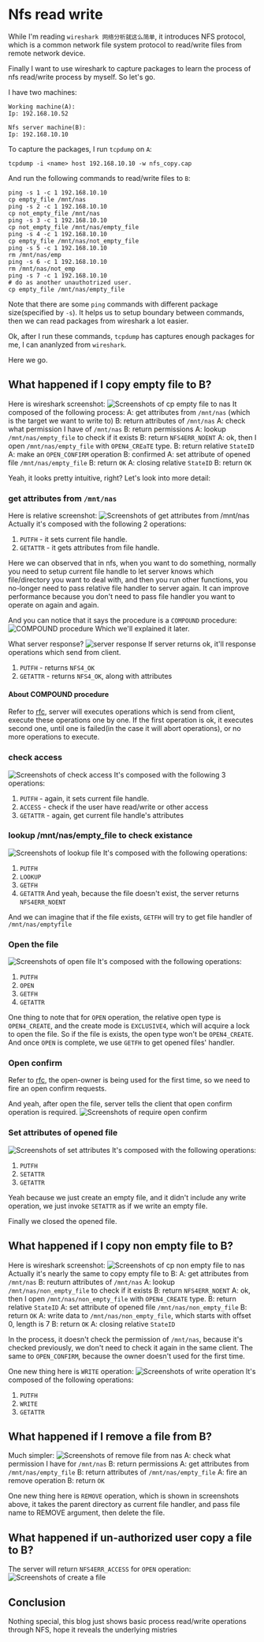 # Nfs read write

While I'm reading `wireshark 网络分析就这么简单`, it introduces NFS protocol, which is a common network file system protocol to read/write files from remote network device.

Finally I want to use wireshark to capture packages to learn the process of nfs read/write process by myself.  So let's go.

I have two machines:
```
Working machine(A):
Ip: 192.168.10.52

Nfs server machine(B):
Ip: 192.168.10.10
```

To capture the packages, I run `tcpdump` on `A`:
```shell
tcpdump -i <name> host 192.168.10.10 -w nfs_copy.cap
```
And run the following commands to read/write files to `B`:

```shell
ping -s 1 -c 1 192.168.10.10
cp empty_file /mnt/nas
ping -s 2 -c 1 192.168.10.10
cp not_empty_file /mnt/nas
ping -s 3 -c 1 192.168.10.10
cp not_empty_file /mnt/nas/empty_file
ping -s 4 -c 1 192.168.10.10
cp empty_file /mnt/nas/not_empty_file
ping -s 5 -c 1 192.168.10.10
rm /mnt/nas/emp
ping -s 6 -c 1 192.168.10.10
rm /mnt/nas/not_emp
ping -s 7 -c 1 192.168.10.10
# do as another unauthotrized user.
cp empty_file /mnt/nas/empty_file
```

Note that there are some `ping` commands with different package size(specified by `-s`).  It helps us to setup boundary between commands, then we can read packages from wireshark a lot easier.

Ok, after I run these commands, `tcpdump` has captures enough packages for me, I can ananlyzed from `wireshark`.

Here we go.

## What happened if I copy empty file to B?
Here is wireshark screenshot:
![Screenshots of cp empty file to nas](./screenshots/nfs_read_write_figure_1.png)
It composed of the following process:
A: get attributes from `/mnt/nas` (which is the target we want to write to)
B: return attributes of `/mnt/nas`
A: check what permission I have of `/mnt/nas`
B: return permissions
A: lookup `/mnt/nas/empty_file` to check if it exists
B: return `NFS4ERR_NOENT`
A: ok, then I open `/mnt/nas/empty_file` with `OPEN4_CREaTE` type.
B: return relative `StateID`
A: make an `OPEN_CONFIRM` operation
B: confirmed
A: set attribute of opened file `/mnt/nas/empty_file`
B: return `OK`
A: closing relative `StateID`
B: return `OK`

Yeah, it looks pretty intuitive, right?  Let's look into more detail:

### get attributes from `/mnt/nas`
Here is relative screenshot:
![Screenshots of get attributes from `/mnt/nas`](./screenshots/nfs_read_write_figure_2.png)
Actually it's composed with the following 2 operations:
1. `PUTFH` - it sets current file handle.
2. `GETATTR` - it gets attributes from file handle.

Here we can observed that in nfs, when you want to do something, normally you need to setup current file handle to let server knows which file/directory you want to deal with, and then you run other functions, you no-longer need to pass relative file handler to server again.  It can improve performance because you don't need to pass file handler you want to operate on again and again.

And you can notice that it says the procedure is a `COMPOUND` procedure:
![COMPOUND procedure](./screenshots/nfs_read_write_figure_3.png)
Which we'll explained it later.

What server response?
![server response](./screenshots/nfs_read_write_figure_4.png)
If server returns ok, it'll response operations which send from client.
1. `PUTFH` - returns `NFS4_OK`
2. `GETATTR` - returns `NFS4_OK`, along with attributes

#### About COMPOUND procedure
Refer to [rfc](https://www.rfc-editor.org/rfc/rfc7530#section-15.2.4), server will executes operations which is send from client, execute these operations one by one.  If the first operation is ok, it executes second one, until one is failed(in the case it will abort operations), or no more operations to execute.

### check access
![Screenshots of check access](./screenshots/nfs_read_write_figure_5.png)
It's composed with the following 3 operations:
1. `PUTFH` - again, it sets current file handle.
2. `ACCESS` - check if the user have read/write or other access
3. `GETATTR` - again, get current file handle's attributes

### lookup /mnt/nas/empty_file to check existance
![Screenshots of lookup file](./screenshots/nfs_read_write_figure_6.png)
It's composed with the following operations:
1. `PUTFH`
2. `LOOKUP`
3. `GETFH`
4. `GETATTR`
And yeah, because the file doesn't exist, the server returns `NFS4ERR_NOENT`

And we can imagine that if the file exists, `GETFH` will try to get file handler of `/mnt/nas/emptyfile`

### Open the file
![Screenshots of open file](./screenshots/nfs_read_write_figure_7.png)
It's composed with the following operations:
1. `PUTFH`
2. `OPEN`
3. `GETFH`
4. `GETATTR`

One thing to note that for `OPEN` operation, the relative open type is `OPEN4_CREATE`, and the create mode is `EXCLUSIVE4`, which will acquire a lock to open the file.  So if the file is exists, the open type won't be `OPEN4_CREATE`.
And once `OPEN` is complete, we use `GETFH` to get opened files' handler.

### Open confirm
Refer to [rfc](https://www.rfc-editor.org/rfc/rfc7530#section-9.1.11), the open-owner is being used for the first time, so we need to fire an open confirm requests.

And yeah, after open the file, server tells the client that open confirm operation is required.
![Screenshots of require open confirm](./screenshots/nfs_read_write_figure_8.png)

### Set attributes of opened file
![Screenshots of set attributes](./screenshots/nfs_read_write_figure_9.png)
It's composed with the following operations:
1. `PUTFH`
2. `SETATTR`
3. `GETATTR`

Yeah because we just create an empty file, and it didn't include any write operation, we just invoke `SETATTR` as if we write an empty file.

Finally we closed the opened file.

## What happened if I copy non empty file to B?
Here is wireshark screenshot:
![Screenshots of cp non empty file to nas](./screenshots/nfs_read_write_figure_10.png)
Actually it's nearly the same to copy empty file to B:
A: get attributes from `/mnt/nas`
B: reuturn attributes of `/mnt/nas`
A: lookup `/mnt/nas/non_empty_file` to check if it exists
B: return `NFS4ERR_NOENT`
A: ok, then I open `/mnt/nas/non_empty_file` with `OPEN4_CREATE` type.
B: return relative `StateID`
A: set attribute of opened file `/mnt/nas/non_empty_file`
B: return `OK`
A: write data to `/mnt/nas/non_empty_file`, which starts with offset 0, length is 7
B: return `OK`
A: closing relative `StateID`

In the process, it doesn't check the permission of `/mnt/nas`, because it's checked previously, we don't need to check it again in the same client.  The same to `OPEN_CONFIRM`, because the owner doesn't used for the first time.

One new thing here is `WRITE` operation:
![Screenshots of write operation](./screenshots/nfs_read_write_figure_11.png)
It's composed of the following operations:
1. `PUTFH`
2. `WRITE`
3. `GETATTR`

## What happened if I remove a file from B?
Much simpler:
![Screenshots of remove file from nas](./screenshots/nfs_read_write_figure_11.png)
A: check what permission I have for `/mnt/nas`
B: return permissions
A: get attributes from `/mnt/nas/empty_file`
B: return attributes of `/mnt/nas/empty_file`
A: fire an remove operation
B: return `OK`

One new thing here is `REMOVE` operation, which is shown in screenshots above, it takes the parent directory as current file handler, and pass file name to REMOVE argument, then delete the file.

## What happened if un-authorized user copy a file to B?
The server will return `NFS4ERR_ACCESS` for `OPEN` operation:
![Screenshots of create a file](./screenshots/nfs_read_write_figure_12.png)

## Conclusion
Nothing special, this blog just shows basic process read/write operations through NFS, hope it reveals the underlying mistries
